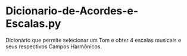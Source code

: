 # Dicionario-de-Acordes-e-Escalas.py
Dicionário que permite selecionar um Tom e obter 4 escalas musicais e seus respectivos Campos Harmônicos.
